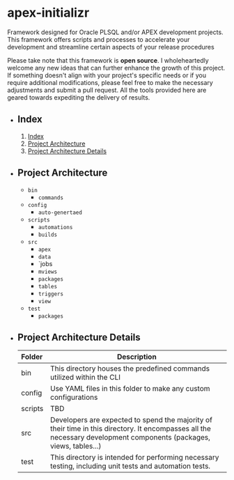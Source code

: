 # apex-initializr

Framework designed for Oracle PLSQL and/or APEX development projects. This framework offers scripts and processes to accelerate your development and streamline certain aspects of your release procedures

Please take note that this framework is **open source**. I wholeheartedly welcome any new ideas that can further enhance the growth of this project. If something doesn't align with your project's specific needs or if you require additional modifications, please feel free to make the necessary adjustments and submit a pull request. All the tools provided here are geared towards expediting the delivery of results.

* ## Index

  1. [Index](#index)
  2. [Project Architecture](#project-architecture)
  3. [Project Architecture Details](#project-architecture-details)

* ## Project Architecture

  - `bin`
    - `commands`
  - `config`
    - `auto-genertaed`
  - `scripts`
    - `automations`
    - `builds`
  - `src`
    - `apex`
    - `data`
    - `jobs
    - `mviews`
    - `packages`
    - `tables`
    - `triggers`
    - `view`
  - `test`
    - `packages`

* ## Project Architecture Details

    | Folder | Description |
    |:--|--|
    | bin | This directory houses the predefined commands utilized within the CLI
    | config | Use YAML files in this folder to make any custom configurations
    | scripts | TBD
    | src | Developers are expected to spend the majority of their time in this directory. It encompasses all the necessary development components (packages, views, tables...)
    | test | This directory is intended for performing necessary testing, including unit tests and automation tests.
